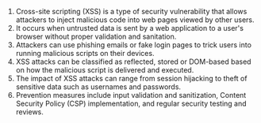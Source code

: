 

1. Cross-site scripting (XSS) is a type of security vulnerability that allows attackers to inject malicious code into web pages viewed by other users.
2. It occurs when untrusted data is sent by a web application to a user's browser without proper validation and sanitation.
3. Attackers can use phishing emails or fake login pages to trick users into running malicious scripts on their devices.
4. XSS attacks can be classified as reflected, stored or DOM-based based on how the malicious script is delivered and executed.
5. The impact of XSS attacks can range from session hijacking to theft of sensitive data such as usernames and passwords.
6. Prevention measures include input validation and sanitization, Content Security Policy (CSP) implementation, and regular security testing and reviews.